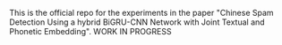 This is the official repo for the experiments in the paper "Chinese Spam Detection Using a hybrid BiGRU-CNN Network with Joint Textual and Phonetic Embedding".
WORK IN PROGRESS
